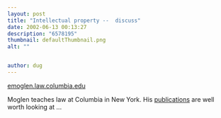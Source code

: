 ```yaml
---
layout: post
title: "Intellectual property --  discuss"
date: 2002-06-13 00:13:27
description: "6578195"
thumbnail: defaultThumbnail.png
alt: ""


author: dug
---
```


<p><a href="http://emoglen.law.columbia.edu/my_pubs/anarchism.html">emoglen.law.columbia.edu</a></p>

<p>Moglen teaches law at Columbia in New York. His <a href="http://emoglen.law.columbia.edu/">publications</a> are well worth looking at ...</p>
